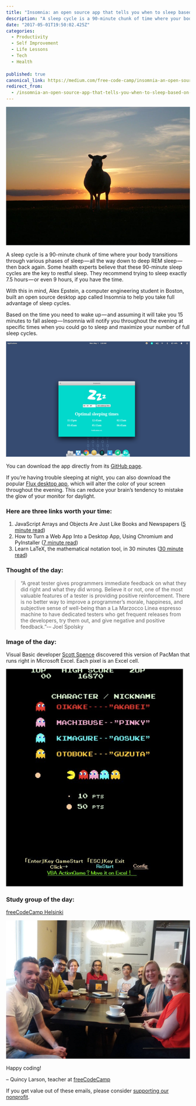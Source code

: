 ```yaml
---
title: "Insomnia: an open source app that tells you when to sleep based on sleep cycles"
description: "A sleep cycle is a 90-minute chunk of time where your body transitions through various phases of sleep — all the way down to deep REM sleep — then back again. Some health experts believe that these…"
date: "2017-05-01T19:50:02.425Z"
categories: 
  - Productivity
  - Self Improvement
  - Life Lessons
  - Tech
  - Health

published: true
canonical_link: https://medium.com/free-code-camp/insomnia-an-open-source-app-that-tells-you-when-to-sleep-based-on-sleep-cycles-9d9d545219d9
redirect_from:
  - /insomnia-an-open-source-app-that-tells-you-when-to-sleep-based-on-sleep-cycles-9d9d545219d9
---
```


![](./asset-1.jpeg)

A sleep cycle is a 90-minute chunk of time where your body transitions through various phases of sleep — all the way down to deep REM sleep — then back again. Some health experts believe that these 90-minute sleep cycles are the key to restful sleep. They recommend trying to sleep exactly 7.5 hours — or even 9 hours, if you have the time.

With this in mind, Alex Epstein, a computer engineering student in Boston, built an open source desktop app called Insomnia to help you take full advantage of sleep cycles.

Based on the time you need to wake up — and assuming it will take you 15 minutes to fall asleep — Insomnia will notify you throughout the evening at specific times when you could go to sleep and maximize your number of full sleep cycles.

![](./asset-2.png)

You can download the app directly from its [GitHub page](https://fcc.im/2qqzVN5).

If you’re having trouble sleeping at night, you can also download the popular [Flux desktop app](https://fcc.im/2qqAHcX), which will alter the color of your screen throughout the evening. This can reduce your brain’s tendency to mistake the glow of your monitor for daylight.

### Here are three links worth your time:

1.  JavaScript Arrays and Objects Are Just Like Books and Newspapers ([5 minute read](https://fcc.im/2oQGWcX))
2.  How to Turn a Web App Into a Desktop App, Using Chromium and PyInstaller ([7 minute read](https://fcc.im/2oZ0JBT))
3.  Learn LaTeX, the mathematical notation tool, in 30 minutes ([30 minute read](https://fcc.im/2qlV7Xj))

### Thought of the day:

> “A great tester gives programmers immediate feedback on what they did right and what they did wrong. Believe it or not, one of the most valuable features of a tester is providing positive reinforcement. There is no better way to improve a programmer’s morale, happiness, and subjective sense of well-being than a La Marzocco Linea espresso machine to have dedicated testers who get frequent releases from the developers, try them out, and give negative and positive feedback.”-– Joel Spolsky

### Image of the day:

Visual Basic developer [Scott Spence](https://fcc.im/2oGk1Ru) discovered this version of PacMan that runs right in Microsoft Excel. Each pixel is an Excel cell.

![](./asset-3.png)

### Study group of the day:

[freeCodeCamp Helsinki](http://bit.ly/2meYiud)

![](./asset-4.jpeg)

Happy coding!

– Quincy Larson, teacher at [freeCodeCamp](http://bit.ly/2j7Q1dN)

If you get value out of these emails, please consider [supporting our nonprofit](http://bit.ly/donate-to-fcc).
